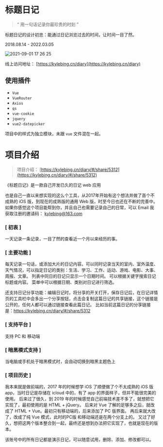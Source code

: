 
# 标题日记

> “ 用一句话记录你最珍贵的时刻 ”

标题日记的设计初忠：能通过日记浏览过去的时间，让时间一目了然。

2018.08.14 - 2022.03.05


![2021-09-01 17 26 25](https://user-images.githubusercontent.com/12215982/131647475-149d1c2a-bfad-4c9a-baf2-24ad48bfca32.png)



线上访问地址： [https://kylebing.cn/diary](https://kylebing.cn/diary)



## 使用插件
- `Vue`
- `VueRouter`
- `Axios`
- `qs`
- `vue-cookie`
- `jquery`
- `vue2-datepicker`

项目中的样式为独立模块，未跟 `vue` 文件混在一起。



# 项目介绍

> 项目介绍： [https://kylebing.cn/diary/#/share/5312](https://kylebing.cn/diary/#/share/5312)


《标题日记》是一款自己开发已久的日记 web 应用

也是自己一直以来想实现的这么个工具，从2017年开始有这个想法并做了首个不成熟的 iOS 版，到现在的成熟版的通用 Web 版，时至今日也还在不断的完善中。
如果你感觉这个项目能帮到你，并且自己也需要记录自己的日常，可以 Email 我获取注册的邀请码： kylebing@163.com



### [ 初衷 ]
一天记录一条记录，一目了然的查看近一个月以来经历的事。

### [ 主要功能 ]
每天记录一句话，或添加大片的日记内容。可以同时记录当天的室内、室外温度、天气情况，可以指定日记的类别：生活、学习、工作、运动、游戏、电影、大事、周报、文章。
列表中同日的日记只显示一个日期时间。
可以根据关键字搜索日记标题或内容。
菜单中可以根据日期、类别对日记进行筛选。

还支持日记分享功能：编辑日记时，将分享的开关打开，保存日记后，在日记详情页的工具栏中会多出一个分享按钮，点击会复制这篇日记的共享链接，这个链接是公开的，任何人都可以通过链接查看此篇日记。
比如当前这篇日记的分享链接是：https://kylebing.cn/diary/#/share/5312


### [ 支持平台 ]
支持 PC 和 移动端

### [ 暗黑模式支持 ]
当电脑或手机处于暗黑模式时，会自动切换到暗黑主题色上

### [ 项目历史 ]
我本来就是做前端的，2017 年的时候想学 iOS 了顺便做了个不太成熟的 iOS 版 app，当时日记是存储在 icloud 中的，有了 app 的界面样子，但并不能很完美的使用。
后来过了很久，到 2019 年的时候感觉自己前端技术差不多了，就想把它实现了，最初使用的是 HTML + jQuery。
后来对 Vue 了解的足够多之后，就改成了 HTML + Vue。最初只有移动端的，后来添加了 PC 版界面。
再后来就大改了，改成了纯 Vue 模式，此时的PC版 和移动端还是在两个分支上的。
又过了好久，想把这两个版本整合到一起，最终还是想到办法把它实现了，也就是现在的版本。




该账号中的所有日记都是演示日记，可以随意试用，删除、添加、修改都可以。
